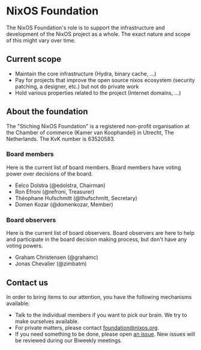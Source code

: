 # NixOS Foundation

The NixOS Foundation's role is to support the infrastructure and development of
the NixOS project as a whole. The exact nature and scope of this might vary
over time.

## Current scope

* Maintain the core infrastructure (Hydra, binary cache, ...)
* Pay for projects that improve the open source nixos ecosystem (security patching, a designer, etc.) but not do private work
* Hold various properties related to the project (Internet domains, ...)

## About the foundation

The "Stiching NixOS Foundation" is a registered non-profit organisation at the Chamber of commerce (Kamer van Koophandel) in Utrecht, The Netherlands. The KvK number is 63520583. 

### Board members

Here is the current list of board members. Board members have voting power
over decisions of the board.

* Eelco Dolstra (@edolstra, Chairman)
* Ron Efroni (@refroni, Treasurer)
* Théophane Hufschmitt (@thufschmitt, Secretary)
* Domen Kozar (@domenkozar, Member)

### Board observers

Here is the current list of board observers. Board observers are here to help
and participate in the board decision making process, but don't have any
voting powers.

* Graham Christensen (@grahamc)
* Jonas Chevalier (@zimbatm)


## Contact us

In order to bring items to our attention, you have the following mechanisms
available:

* Talk to the individual members if you want to pick our brain. We try to make
    ourselves available.
* For private matters, please contact
    [foundation@nixos.org](mailto:foundation@nixos.org).
* If you need something to be done, please open [an
    issue](https://github.com/NixOS/foundation/issues/new). New issues will be
    reviewed during our Biweekly meetings.
